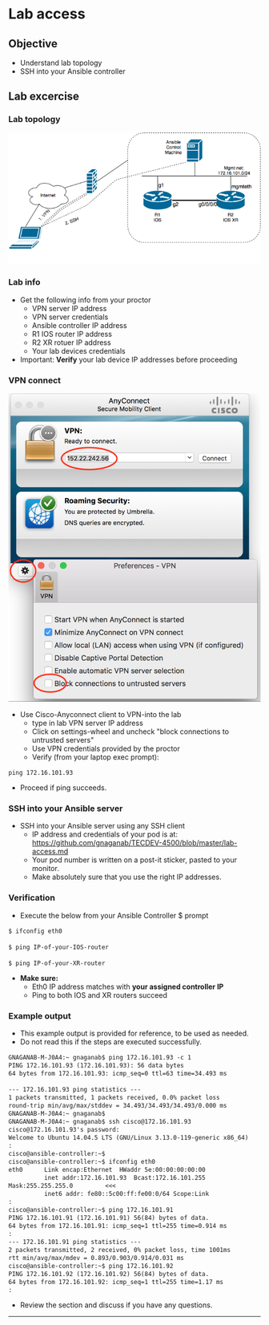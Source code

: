 
# Lab access

## Objective
- Understand lab topology
- SSH into your Ansible controller

## Lab excercise

### Lab topology
![topology](./images/lab-topo.png)

### Lab info
- Get the following info from your proctor
	- VPN server IP address
	- VPN server credentials
	- Ansible controller IP address
	- R1 IOS router IP address
	- R2 XR rotuer IP address
	- Your lab devices credentials
- Important: **Verify** your lab device IP addresses before proceeding

### VPN connect
![anyconnect](./images/anyconnect.png)
- Use Cisco-Anyconnect client to VPN-into the lab
	- type in lab VPN server IP address
	- Click on settings-wheel and uncheck "block connections to untrusted servers"
	- Use VPN credentials provided by the proctor
	- Verify (from your laptop exec prompt):

```
ping 172.16.101.93
```

- Proceed if ping succeeds.

### SSH into your Ansible server
- SSH into your Ansible server using any SSH client
	- IP address and credentials of your pod is at: https://github.com/gnaganab/TECDEV-4500/blob/master/lab-access.md
	- Your pod number is written on a post-it sticker, pasted to your monitor.
	- Make absolutely sure that you use the right IP addresses.

### Verification
- Execute the below from your Ansible Controller $ prompt

```
$ ifconfig eth0

$ ping IP-of-your-IOS-router

$ ping IP-of-your-XR-router
```

- **Make sure:**
	- Eth0 IP address matches with **your assigned controller IP**
	- Ping to both IOS and XR routers succeed

### Example output
- This example output is provided for reference, to be used as needed.
- Do not read this if the steps are executed successfully.

```
GNAGANAB-M-J0A4:~ gnaganab$ ping 172.16.101.93 -c 1
PING 172.16.101.93 (172.16.101.93): 56 data bytes
64 bytes from 172.16.101.93: icmp_seq=0 ttl=63 time=34.493 ms

--- 172.16.101.93 ping statistics ---
1 packets transmitted, 1 packets received, 0.0% packet loss
round-trip min/avg/max/stddev = 34.493/34.493/34.493/0.000 ms
GNAGANAB-M-J0A4:~ gnaganab$
GNAGANAB-M-J0A4:~ gnaganab$ ssh cisco@172.16.101.93
cisco@172.16.101.93's password:
Welcome to Ubuntu 14.04.5 LTS (GNU/Linux 3.13.0-119-generic x86_64)
:
cisco@ansible-controller:~$
cisco@ansible-controller:~$ ifconfig eth0
eth0      Link encap:Ethernet  HWaddr 5e:00:00:00:00:00
          inet addr:172.16.101.93  Bcast:172.16.101.255  Mask:255.255.255.0			<<<
          inet6 addr: fe80::5c00:ff:fe00:0/64 Scope:Link
:
cisco@ansible-controller:~$ ping 172.16.101.91
PING 172.16.101.91 (172.16.101.91) 56(84) bytes of data.
64 bytes from 172.16.101.91: icmp_seq=1 ttl=255 time=0.914 ms
:
--- 172.16.101.91 ping statistics ---
2 packets transmitted, 2 received, 0% packet loss, time 1001ms
rtt min/avg/max/mdev = 0.893/0.903/0.914/0.031 ms
cisco@ansible-controller:~$ ping 172.16.101.92
PING 172.16.101.92 (172.16.101.92) 56(84) bytes of data.
64 bytes from 172.16.101.92: icmp_seq=1 ttl=255 time=1.17 ms
:
```

- Review the section and discuss if you have any questions.

---
